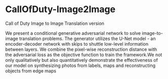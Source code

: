 # CallOfDuty-Image2Image
Call of Duty Image to Image Translation version

We present a conditional generative adversarial network to solve image-to-image translation problems. The generator utilizes the U-Net model - an encoder-decoder network
with skips to shuttle low-level information between
layers. We combine the pixel-wise reconstruction distance
with the adversarial loss as the objective function to train
the framework.We not only qualitatively but also quantitatively
demonstrate the effectiveness of our model on synthesizing
photos from labels, maps and reconstructing objects
from edge maps

